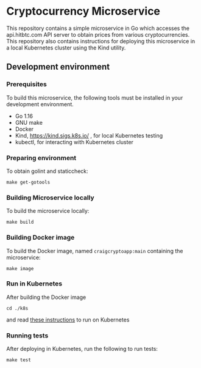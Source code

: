 # Cryptocurrency Microservice

This repository contains a simple microservice in Go
which accesses the api.hitbtc.com API server to obtain prices
from various cryptocurrencies.
This repository also contains instructions for deploying
this microservice in a local Kubernetes cluster using the
Kind utility.

## Development environment

### Prerequisites

To build this microservice, the following tools must be installed
in your development environment.

* Go 1.16
* GNU make
* Docker  
* Kind, https://kind.sigs.k8s.io/ , for local Kubernetes testing
* kubectl, for interacting with Kubernetes cluster

### Preparing environment

To obtain golint and staticcheck:

```
make get-gotools
```

### Building Microservice locally

To build the microservice locally:

```
make build
```


### Building Docker image

To build the Docker image, named `craigcryptoapp:main` containing the microservice:

```
make image
```

### Run in Kubernetes

After building the Docker image

```
cd ./k8s
```

and read [these instructions](./k8s/README.md) to run on Kubernetes

### Running tests

After deploying in Kubernetes, run the following to run tests:

```
make test
```



